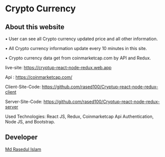 # Crypto Currency
## About this website
•	User can see all Crypto currency updated price and all other information.

•	All Crypto currency information update every 10 minutes in this site.

•	Crypto currency data get from coinmarketcap.com by API and Redux.


live-site: https://cryptup-react-node-redux.web.app

Api : https://coinmarketcap.com/

Client-Site-Code: https://github.com/rased100/Cryptup-react-node-redux-client

Server-Site-Code: https://github.com/rased100/Cryptup-react-node-redux-server

Used Technologies: React JS, Redux, Coinmarketcap Api Authentication, Node JS, and Bootstrap.

## Developer
[Md Rasedul Islam](https://github.com/rased100/)
    
